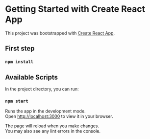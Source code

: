 # Getting Started with Create React App

This project was bootstrapped with [Create React App](https://github.com/facebook/create-react-app).

## First step

### `npm install`

## Available Scripts

In the project directory, you can run:

### `npm start`

Runs the app in the development mode.\
Open [http://localhost:3000](http://localhost:3000) to view it in your browser.

The page will reload when you make changes.\
You may also see any lint errors in the console.
